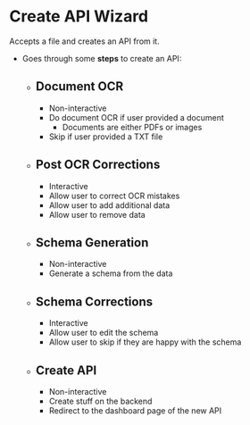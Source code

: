 # Create API Wizard
  Accepts a file and creates an API from it.

  - Goes through some **steps** to create an API:

    - ## Document OCR
      - Non-interactive
      - Do document OCR if user provided a document
        - Documents are either PDFs or images
      - Skip if user provided a TXT file

    - ## Post OCR Corrections
      - Interactive
      - Allow user to correct OCR mistakes
      - Allow user to add additional data
      - Allow user to remove data
    
    - ## Schema Generation
      - Non-interactive
      - Generate a schema from the data

    - ## Schema Corrections
      - Interactive
      - Allow user to edit the schema
      - Allow user to skip if they are happy with the schema
    
    - ## Create API
      - Non-interactive
      - Create stuff on the backend
      - Redirect to the dashboard page of the new API
